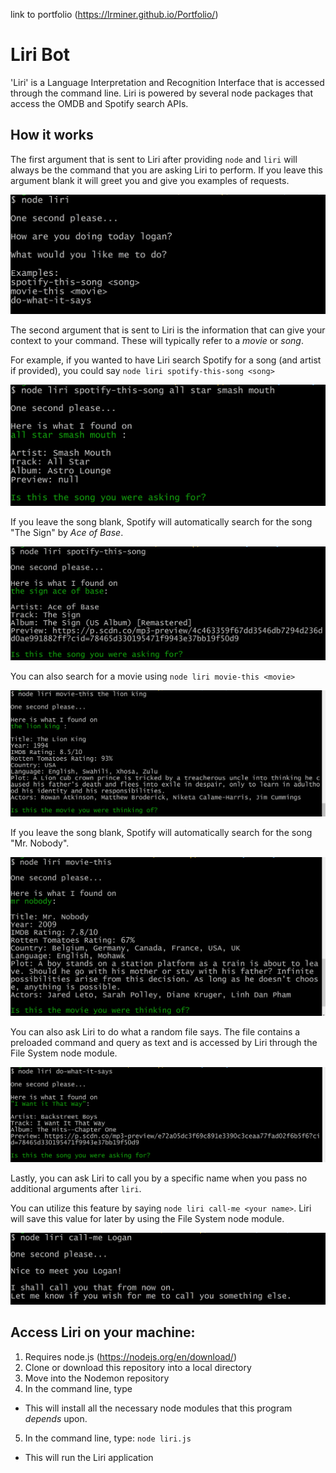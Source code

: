 link to portfolio (https://lrminer.github.io/Portfolio/)
# Liri Bot
'Liri' is a Language Interpretation and Recognition Interface that is accessed through the command line. Liri is powered by several node packages that access the OMDB and Spotify search APIs.

## How it works
The first argument that is sent to Liri after providing ```node``` and ```liri``` will always be the command that you are asking Liri to perform. If you leave this argument blank it will greet you and give you examples of requests.

![](./images/liri_.png) 



The second argument that is sent to Liri is the information that can give your context to your command. These will typically refer to a _movie_ or _song_.  
  
    
For example, if you wanted to have Liri search Spotify for a song (and artist if provided), you could say ```node liri spotify-this-song <song>```  

![](./images/liri_spotify-this-song_song.png) 

If you leave the song blank, Spotify will automatically search for the song "The Sign" by _Ace of Base_.  

![](./images/liri_spotify-this-song.png) 

You can also search for a movie using ```node liri movie-this <movie>```  

![](./images/liri_movie-this_movie.png)  

If you leave the song blank, Spotify will automatically search for the song "Mr. Nobody".  

![](./images/liri_movie-this.png)   

You can also ask Liri to do what a random file says. The file contains a preloaded command and query as text and is accessed by Liri through the File System node module.

![](./images/liri_do-what-it-says.png)   

Lastly, you can ask Liri to call you by a specific name when you pass no additional arguments after ```liri```.  

You can utilize this feature by saying ```node liri call-me <your name>```. Liri will save this value for later by using the File System node module.

![](./images/liri_call-me_name.png)   









## Access Liri on your machine:
1. Requires node.js (https://nodejs.org/en/download/)
2. Clone or download this repository into a local directory
3. Move into the Nodemon repository
4. In the command line, type
* This will install all the necessary node modules that this program _depends_ upon.
5. In the command line, type: ```node liri.js``` 
* This will run the Liri application
